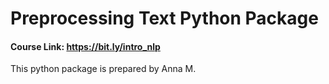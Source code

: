 # Preprocessing Text Python Package

#### Course Link: https://bit.ly/intro_nlp

This python package is prepared by Anna M.